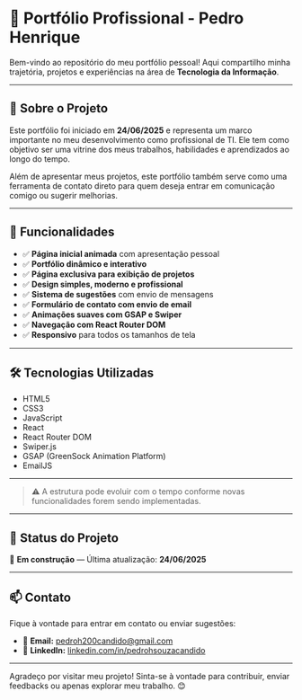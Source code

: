 # 💼 Portfólio Profissional - Pedro Henrique

Bem-vindo ao repositório do meu portfólio pessoal! Aqui compartilho minha trajetória, projetos e experiências na área de **Tecnologia da Informação**.

---

## 🚀 Sobre o Projeto

Este portfólio foi iniciado em **24/06/2025** e representa um marco importante no meu desenvolvimento como profissional de TI. Ele tem como objetivo ser uma vitrine dos meus trabalhos, habilidades e aprendizados ao longo do tempo.

Além de apresentar meus projetos, este portfólio também serve como uma ferramenta de contato direto para quem deseja entrar em comunicação comigo ou sugerir melhorias.

---

## 🎯 Funcionalidades

- ✅ **Página inicial animada** com apresentação pessoal
- ✅ **Portfólio dinâmico e interativo**
- ✅ **Página exclusiva para exibição de projetos**
- ✅ **Design simples, moderno e profissional**
- ✅ **Sistema de sugestões** com envio de mensagens
- ✅ **Formulário de contato com envio de email**
- ✅ **Animações suaves com GSAP e Swiper**
- ✅ **Navegação com React Router DOM**
- ✅ **Responsivo** para todos os tamanhos de tela

---

## 🛠️ Tecnologias Utilizadas

- HTML5
- CSS3
- JavaScript
- React
- React Router DOM
- Swiper.js
- GSAP (GreenSock Animation Platform)
- EmailJS

---

> ⚠️ A estrutura pode evoluir com o tempo conforme novas funcionalidades forem sendo implementadas.

---

## 📌 Status do Projeto

🚧 **Em construção** — Última atualização: **24/06/2025**

---

## 📫 Contato

Fique à vontade para entrar em contato ou enviar sugestões:

- 📧 **Email:** pedroh200candido@gmail.com
- 💼 **LinkedIn:** [linkedin.com/in/pedrohsouzacandido](https://www.linkedin.com/in/pedrohsouzacandido/)

---

Agradeço por visitar meu projeto! Sinta-se à vontade para contribuir, enviar feedbacks ou apenas explorar meu trabalho. 😊
